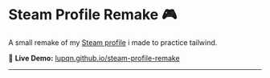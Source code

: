 # Steam Profile Remake 🎮

A small remake of my [Steam profile](https://steamcommunity.com/id/Lupqn/) 
i made to practice tailwind.

🔗 **Live Demo:** [lupqn.github.io/steam-profile-remake](https://lupqn.github.io/steam-profile-remake)

---

